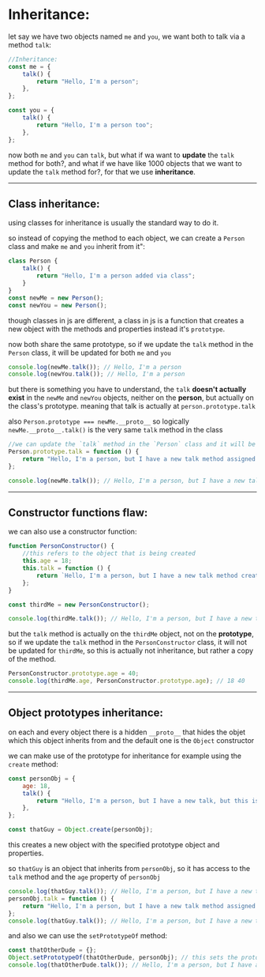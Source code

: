 <!-- @format -->

# Inheritance:

let say we have two objects named `me` and `you`, we want both to talk via a method `talk`:

```javascript
//Inheritance:
const me = {
	talk() {
		return "Hello, I'm a person";
	},
};

const you = {
	talk() {
		return "Hello, I'm a person too";
	},
};
```

now both `me` and `you` can `talk`, but what if wa want to **update** the `talk` method for both?, and what if we have like 1000 objects that we want to update the `talk` method for?, for that we use **inheritance**.

---

## Class inheritance:

using classes for inheritance is usually the standard way to do it.

so instead of copying the method to each object, we can create a `Person` class and make `me` and `you` inherit from it":

```javascript
class Person {
	talk() {
		return "Hello, I'm a person added via class";
	}
}
const newMe = new Person();
const newYou = new Person();
```

though classes in js are different, a class in js is a function that creates a new object with the methods and properties instead it's `prototype`.

now both share the same prototype, so if we update the `talk` method in the `Person` class, it will be updated for both `me` and `you`

```javascript
console.log(newMe.talk()); // Hello, I'm a person
console.log(newYou.talk()); // Hello, I'm a person
```

but there is something you have to understand, the `talk` **doesn't actually exist** in the `newMe` and `newYou` objects, neither on the **person**, but actually on the class's prototype. meaning that talk is actually at `person.prototype.talk`

also `Person.prototype === newMe.__proto__` so logically `newMe.__proto__.talk()` is the very same `talk` method in the class

```javascript
//we can update the `talk` method in the `Person` class and it will be updated for both `newMe` and `newYou`:
Person.prototype.talk = function () {
	return "Hello, I'm a person, but I have a new talk method assigned after declaring the class";
};

console.log(newMe.talk()); // Hello, I'm a person, but I have a new talk method assigned after declaring the class
```

---

## Constructor functions flaw:

we can also use a constructor function:

```javascript
function PersonConstructor() {
	//this refers to the object that is being created
	this.age = 18;
	this.talk = function () {
		return `Hello, I'm a person, but I have a new talk method created by a constructor function`;
	};
}

const thirdMe = new PersonConstructor();

console.log(thirdMe.talk()); // Hello, I'm a person, but I have a new talk method
```

but the `talk` method is actually on the `thirdMe` object, not on the **prototype**, so if we update the `talk` method in the `PersonConstructor` class, it will not be updated for `thirdMe`, so this is actually not inheritance, but rather a copy of the method.

```javascript
PersonConstructor.prototype.age = 40;
console.log(thirdMe.age, PersonConstructor.prototype.age); // 18 40
```

---

## Object prototypes inheritance:

on each and every object there is a hidden `__proto__` that hides the objet which this object inherits from and the default one is the `Object` constructor

we can make use of the prototype for inheritance for example using the `create` method:

```javascript
const personObj = {
	age: 18,
	talk() {
		return "Hello, I'm a person, but I have a new talk, but this is a pure object";
	},
};

const thatGuy = Object.create(personObj);
```

this creates a new object with the specified prototype object and properties.

so `thatGuy` is an object that inherits from `personObj`, so it has access to the `talk` method and the `age` property of `personObj`

```javascript
console.log(thatGuy.talk()); // Hello, I'm a person, but I have a new talk, but this is a pure object
personObj.talk = function () {
	return "Hello, I'm a person, but I have a new talk method assigned after declaring the pure object";
};
console.log(thatGuy.talk()); // Hello, I'm a person, but I have a new talk method assigned after declaring the pure object
```

and also we can use the `setPrototypeOf` method:

```javascript
const thatOtherDude = {};
Object.setPrototypeOf(thatOtherDude, personObj); // this sets the prototype of `thatOtherDude` to `personObj`, so it has access to the `talk` method and the `age` property of `personObj`
console.log(thatOtherDude.talk()); // Hello, I'm a person, but I have a new talk method assigned after declaring the pure object
```
